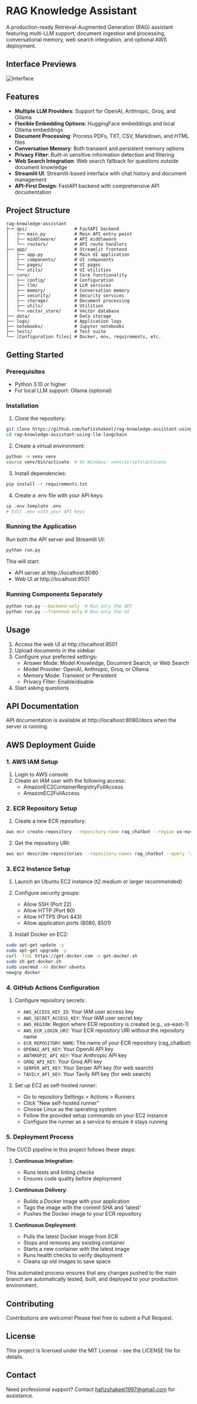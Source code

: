 # RAG Knowledge Assistant

A production-ready Retrieval-Augmented Generation (RAG) assistant featuring multi-LLM support, document ingestion and processing, conversational memory, web search integration, and optional AWS deployment.

## Interface Previews

![Interface](front-end.png)

## Features

- **Multiple LLM Providers**: Support for OpenAI, Anthropic, Groq, and Ollama
- **Flexible Embedding Options**: HuggingFace embeddings and local Ollama embeddings
- **Document Processing**: Process PDFs, TXT, CSV, Markdown, and HTML files
- **Conversation Memory**: Both transient and persistent memory options
- **Privacy Filter**: Built-in sensitive information detection and filtering
- **Web Search Integration**: Web search fallback for questions outside document knowledge
- **Streamlit UI**: Streamlit-based interface with chat history and document management
- **API-First Design**: FastAPI backend with comprehensive API documentation

## Project Structure

```
rag-knowledge-assistant
├── api/                  # FastAPI backend
│   ├── main.py           # Main API entry point
│   ├── middleware/       # API middleware
│   └── routers/          # API route handlers
├── app/                  # Streamlit frontend
│   ├── app.py            # Main UI application
│   ├── components/       # UI components
│   ├── pages/            # UI pages
│   └── utils/            # UI utilities
├── core/                 # Core functionality
│   ├── config/           # Configuration
│   ├── llm/              # LLM services
│   ├── memory/           # Conversation memory
│   ├── security/         # Security services
│   ├── storage/          # Document processing
│   ├── utils/            # Utilities
│   └── vector_store/     # Vector database
├── data/                 # Data storage
├── logs/                 # Application logs
├── notebooks/            # Jupyter notebooks
├── tests/                # Test suite
└── [Configuration files] # Docker, env, requirements, etc.
```

## Getting Started

### Prerequisites

- Python 3.10 or higher
- For local LLM support: Ollama (optional)

### Installation

1. Clone the repository:
```bash
git clone https://github.com/hafizshakeel/rag-knowledge-assistant-using-llm-langchain.git
cd rag-knowledge-assistant-using-llm-langchain
```

2. Create a virtual environment:
```bash
python -m venv venv
source venv/bin/activate  # On Windows: venv\Scripts\activate
```

3. Install dependencies:
```bash
pip install -r requirements.txt
```

4. Create a .env file with your API keys:
```bash
cp .env.template .env
# Edit .env with your API keys
```

### Running the Application

Run both the API server and Streamlit UI:

```bash
python run.py
```

This will start:
- API server at http://localhost:8080
- Web UI at http://localhost:8501

### Running Components Separately

```bash
python run.py --backend-only  # Run only the API
python run.py --frontend-only # Run only the UI
```

## Usage

1. Access the web UI at http://localhost:8501
2. Upload documents in the sidebar
3. Configure your preferred settings:
   - Answer Mode: Model Knowledge, Document Search, or Web Search
   - Model Provider: OpenAI, Anthropic, Groq, or Ollama
   - Memory Mode: Transient or Persistent
   - Privacy Filter: Enable/disable
4. Start asking questions

## API Documentation

API documentation is available at http://localhost:8080/docs when the server is running.

## AWS Deployment Guide

### 1. AWS IAM Setup

1. Login to AWS console
2. Create an IAM user with the following access:
   - AmazonEC2ContainerRegistryFullAccess
   - AmazonEC2FullAccess

### 2. ECR Repository Setup

1. Create a new ECR repository:
```bash
aws ecr create-repository --repository-name rag_chatbot --region us-east-1
```
2. Get the repository URI:
```bash
aws ecr describe-repositories --repository-names rag_chatbot --query 'repositories[0].repositoryUri'
```

### 3. EC2 Instance Setup

1. Launch an Ubuntu EC2 instance (t2.medium or larger recommended)
2. Configure security groups:
   - Allow SSH (Port 22)
   - Allow HTTP (Port 80)
   - Allow HTTPS (Port 443)
   - Allow application ports (8080, 8501)

3. Install Docker on EC2:
```bash
sudo apt-get update -y
sudo apt-get upgrade -y
curl -fsSL https://get.docker.com -o get-docker.sh
sudo sh get-docker.sh
sudo usermod -aG docker ubuntu
newgrp docker
```

### 4. GitHub Actions Configuration

1. Configure repository secrets:
   - `AWS_ACCESS_KEY_ID`: Your IAM user access key
   - `AWS_SECRET_ACCESS_KEY`: Your IAM user secret key
   - `AWS_REGION`: Region where ECR repository is created (e.g., us-east-1)
   - `AWS_ECR_LOGIN_URI`: Your ECR repository URI without the repository name
   - `ECR_REPOSITORY_NAME`: The name of your ECR repository (rag_chatbot)
   - `OPENAI_API_KEY`: Your OpenAI API key
   - `ANTHROPIC_API_KEY`: Your Anthropic API key
   - `GROQ_API_KEY`: Your Groq API key
   - `SERPER_API_KEY`: Your Serper API key (for web search)
   - `TAVILY_API_KEY`: Your Tavily API key (for web search)

2. Set up EC2 as self-hosted runner:
   - Go to repository Settings > Actions > Runners
   - Click "New self-hosted runner"
   - Choose Linux as the operating system
   - Follow the provided setup commands on your EC2 instance
   - Configure the runner as a service to ensure it stays running

### 5. Deployment Process

The CI/CD pipeline in this project follows these steps:

1. **Continuous Integration**:
   - Runs tests and linting checks
   - Ensures code quality before deployment

2. **Continuous Delivery**:
   - Builds a Docker image with your application
   - Tags the image with the commit SHA and 'latest'
   - Pushes the Docker image to your ECR repository

3. **Continuous Deployment**:
   - Pulls the latest Docker image from ECR
   - Stops and removes any existing container
   - Starts a new container with the latest image
   - Runs health checks to verify deployment
   - Cleans up old images to save space

This automated process ensures that any changes pushed to the main branch are automatically tested, built, and deployed to your production environment.

## Contributing

Contributions are welcome! Please feel free to submit a Pull Request.

## License

This project is licensed under the MIT License - see the LICENSE file for details.

## Contact

Need professional support? Contact [hafizshakeel1997@gmail.com](mailto:hafizshakeel1997@gmail.com) for assistance.
